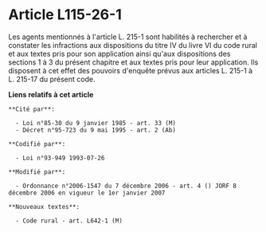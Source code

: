 # Article L115-26-1

Les agents mentionnés à l'article L. 215-1 sont habilités à rechercher et à constater les infractions aux dispositions du
titre IV du livre VI du code rural et aux textes pris pour son application ainsi qu'aux dispositions des sections 1 à 3 du
présent chapitre et aux textes pris pour leur application. Ils disposent à cet effet des pouvoirs d'enquête prévus aux
articles L. 215-1 à L. 215-17 du présent code.

**Liens relatifs à cet article**

	**Cité par**:

	  - Loi n°85-30 du 9 janvier 1985 - art. 33 (M)
	  - Décret n°95-723 du 9 mai 1995 - art. 2 (Ab)

	**Codifié par**:

	  - Loi n°93-949 1993-07-26

	**Modifié par**:

	  - Ordonnance n°2006-1547 du 7 décembre 2006 - art. 4 () JORF 8 décembre 2006 en vigueur le 1er janvier 2007

	**Nouveaux textes**:

	  - Code rural - art. L642-1 (M)

